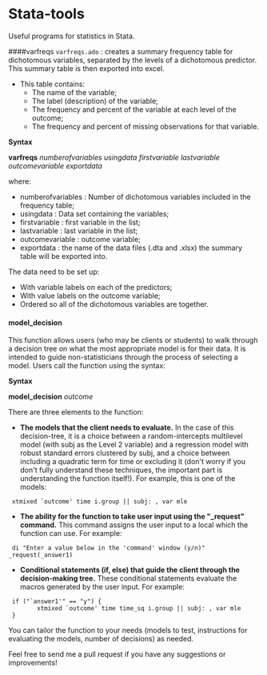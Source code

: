 # Stata-tools
Useful programs for statistics in Stata.

####varfreqs
`varfreqs.ado` : creates a summary frequency table for dichotomous variables, separated by the levels of a dichotomous predictor. This summary table is then exported into excel. 
* This table contains:
  * The name of the variable;
  * The label (description) of the variable;
  * The frequency and percent of the variable at each level of the outcome;
  * The frequency and percent of missing observations for that variable.

__Syntax__

  __varfreqs__   _numberofvariables_  _usingdata_  _firstvariable_  _lastvariable_  _outcomevariable_  _exportdata_
  
  where:
  * numberofvariables : Number of dichotomous variables included in the frequency table;
  * usingdata : Data set containing the variables;
  * firstvariable : first variable in the list;
  * lastvariable : last variable in the list;
  * outcomevariable : outcome variable;
  * exportdata : the name of the data files (.dta and .xlsx) the summary table will be exported into.

The data need to be set up:
  * With variable labels on each of the predictors;
  * With value labels on the outcome variable;
  * Ordered so all of the dichotomous variables are together.

#### model_decision

This function allows users (who may be clients or students) to walk through a decision tree on what the most appropriate model is for their data. It is intended to guide non-statisticians through the process of selecting a model. Users call the function using the syntax:

__Syntax__

  __model_decision__   _outcome_ 

There are three elements to the function:

* **The models that the client needs to evaluate.** In the case of this decision-tree, it is a choice between a random-intercepts multilevel model (with subj as the Level 2 variable) and a regression model with robust standard errors clustered by subj, and a choice between including a quadratic term for time or excluding it (don't worry if you don't fully understand these techniques, the important part is understanding the function itself!). For example, this is one of the models:

```
 xtmixed `outcome' time i.group || subj: , var mle
```

* **The ability for the function to take user input using the "_request" command.** This command assigns the user input to a local which the function can use. For example:

```
 di "Enter a value below in the 'command' window (y/n)" _request(_answer1)
```

* **Conditional statements (if, else) that guide the client through the decision-making tree.** These conditional statements evaluate the macros generated by the user input. For example:

```
 if ("`answer1'" == "y") {	
 		xtmixed `outcome' time time_sq i.group || subj: , var mle  
 }
```

You can tailor the function to your needs (models to test, instructions for evaluating the models, number of decisions) as needed.

Feel free to send me a pull request if you have any suggestions or improvements!
  
  
